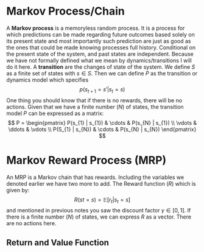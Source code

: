 # Markov Process/Chain
A **Markov process** is a memoryless random process. It is a process for which predictions can be made regarding future outcomes based solely on its present state and most importantly such prediction are just as good as the ones that could be made knowing processes full history. Conditional on the present state of the system, and past states are independent. Because we have not formally defined what we mean by dynamics/transitions I will do it here. A **transition** are the changes of state of the system. We define $S$ as a finite set of states with $s \in S$. Then we can define $P$ as the transition or dynamics model which specifies $$ p(s_{t + 1} = s' | s_{t} = s)$$ One thing you should know that if there is no rewards, there will be no actions. Given that we have a finite number ($N$) of states, the transition model $P$ can be expressed as a matrix: $$ P = \begin{pmatrix} P(s_{1} | s_{1}) & \cdots & P(s_{N} | s_{1}) \\ \vdots & \ddots & \vdots \\ P(S_{1} | s_{N}) & \cdots & P(s_{N} | s_{N}) \end{pmatrix} $$
# Markov Reward Process (MRP)
An MRP is a Markov chain that has rewards. Including the variables we denoted earlier we have two more to add. The Reward function ($R$) which is given by: $$R(s{t} = s) = \mathbb{E}[r_{t}|s_{t} = s]$$ and mentioned in previous notes you saw the discount factor $\gamma \in [0,1]$. If there is a finite number ($N$) of states, we can express $R$ as a vector. There are no actions here. 
## Return and Value Function
